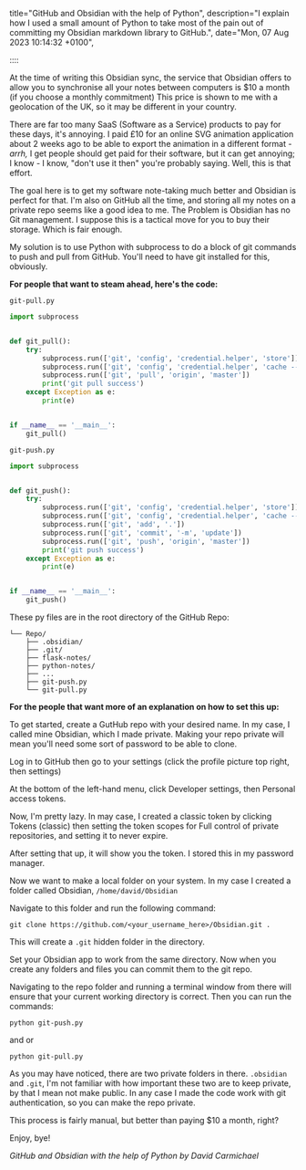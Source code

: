 title="GitHub and Obsidian with the help of Python",
description="I explain how I used a small amount of Python to take most of the pain out of committing my Obsidian markdown library to GitHub.",
date="Mon, 07 Aug 2023 10:14:32 +0100",

::::

At the time of writing this Obsidian sync, the service that Obsidian offers to allow you to synchronise all your notes
between computers is $10 a month (if you choose a monthly commitment) This price is shown to me with a geolocation of
the UK, so it may be different in your country.

There are far too many SaaS (Software as a Service) products to pay for these days, it's annoying. I paid £10 for an
online SVG animation application about 2 weeks ago to be able to export the animation in a different format - *arrh,* I
get people should get paid for their software, but it can get annoying; I know - I know, "don't use it then" you're
probably saying. Well, this is that effort.

The goal here is to get my software note-taking much better and Obsidian is perfect for that. I'm also on GitHub all the
time, and storing all my notes on a private repo seems like a good idea to me. The Problem is Obsidian has no Git management. I
suppose this is a tactical move for you to buy their storage. Which is fair enough.

My solution is to use Python with subprocess to do a block of git commands to push and pull from GitHub. You'll need to
have git installed for this, obviously.

**For people that want to steam ahead, here's the code:**

`git-pull.py`

```python
import subprocess


def git_pull():
    try:
        subprocess.run(['git', 'config', 'credential.helper', 'store'])
        subprocess.run(['git', 'config', 'credential.helper', 'cache --timeout 7200'])
        subprocess.run(['git', 'pull', 'origin', 'master'])
        print('git pull success')
    except Exception as e:
        print(e)


if __name__ == '__main__':
    git_pull()

```

`git-push.py`

```python
import subprocess


def git_push():
    try:
        subprocess.run(['git', 'config', 'credential.helper', 'store'])
        subprocess.run(['git', 'config', 'credential.helper', 'cache --timeout 7200'])
        subprocess.run(['git', 'add', '.'])
        subprocess.run(['git', 'commit', '-m', 'update'])
        subprocess.run(['git', 'push', 'origin', 'master'])
        print('git push success')
    except Exception as e:
        print(e)


if __name__ == '__main__':
    git_push()

```

These py files are in the root directory of the GitHub Repo:

```
└── Repo/
    ├── .obsidian/
    ├── .git/
    ├── flask-notes/
    ├── python-notes/
    ├── ...
    ├── git-push.py
    └── git-pull.py
```

**For the people that want more of an explanation on how to set this up:**

To get started, create a GutHub repo with your desired name. In my case, I called mine Obsidian, which I made private.
Making your repo private will mean you'll need some sort of password to be able to clone.

Log in to GitHub then go to your settings (click the profile picture top right, then settings)

At the bottom of the left-hand menu, click Developer settings, then Personal access tokens.

Now, I'm pretty lazy. In may case, I created a classic token by clicking Tokens (classic) then setting the token scopes
for Full control of private repositories, and setting it to never expire.

After setting that up, it will show you the token. I stored this in my password manager.

Now we want to make a local folder on your system. In my case I created a folder called Obsidian, `/home/david/Obsidian`

Navigate to this folder and run the following command:

`git clone https://github.com/<your_username_here>/Obsidian.git .`

This will create a `.git` hidden folder in the directory.

Set your Obsidian app to work from the same directory. Now when you create any folders and files you can commit them to
the git repo.

Navigating to the repo folder and running a terminal window from there will ensure that your current working directory
is correct. Then you can run the commands:

`python git-push.py`

and or

`python git-pull.py`

As you may have noticed, there are two private folders in there. `.obsidian` and `.git`, I'm not familiar with how
important these two are to keep private, by that I mean not make public. In any case I made the code work with git
authentication, so you can make the repo private.

This process is fairly manual, but better than paying $10 a month, right?

Enjoy, bye!

*GitHub and Obsidian with the help of Python by David Carmichael*